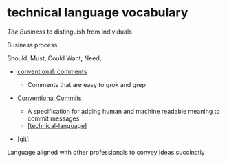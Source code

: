 technical language vocabulary
=============================

_The Business_ to distinguish from individuals

Business process

Should, Must, Could
Want, Need,

* [conventional: comments](https://conventionalcomments.org/)
    * Comments that are easy to grok and grep
* [Conventional Commits](https://www.conventionalcommits.org/)
    * A specification for adding human and machine readable meaning to commit messages
    * [[technical-language]]

* [[git]]


Language aligned with other professionals to convey ideas succinctly


[//begin]: # "Autogenerated link references for markdown compatibility"
[technical-language]: technical-language.md "technical language vocabulary"
[git]: git.md "GIT"
[//end]: # "Autogenerated link references"